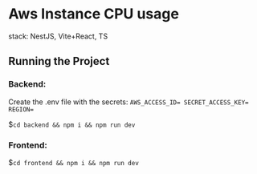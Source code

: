 
# Aws Instance CPU usage 

stack: NestJS, Vite+React, TS

## Running the Project
### Backend:
Create the .env file with the secrets: 
``AWS_ACCESS_ID=
SECRET_ACCESS_KEY=
REGION=``

$``cd backend && npm i && npm run dev``

### Frontend: 
$``cd frontend && npm i && npm run dev``
